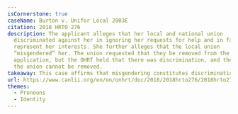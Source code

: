 ```yaml
---
isCornerstone: true
caseName: Burton v. Unifor Local 2003E
citation: 2018 HRTO 276
description: The applicant alleges that her local and national union
  discriminated against her in ignoring her requests for help and in failing to
  represent her interests. She further alleges that the local union
  “misgendered” her. The union requested that they be removed from the
  application, but the OHRT held that there was discrimination, and therefore
  the union cannot be removed.
takeaway: This case affirms that misgendering constitutes discrimination.
url: https://www.canlii.org/en/on/onhrt/doc/2018/2018hrto276/2018hrto276.html?searchUrlHash=AAAAAQBPImdlbmRlciBleHByZXNzaW9uIiwgImdlbmRlciBpZGVudGl0eSIsICJnZW5kZXIiLCAiZGlzY3JpbWluYXRpb24iLCB0cmFuc2dlbmRlcgAAAAAB&resultIndex=16
themes:
  - Pronouns
  - Identity
---
```

